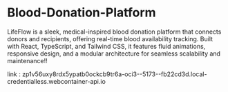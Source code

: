 # Blood-Donation-Platform
LifeFlow is a sleek, medical-inspired blood donation platform that connects donors and recipients, offering real-time blood availability tracking. Built with React, TypeScript, and Tailwind CSS, it features fluid animations, responsive design, and a modular architecture for seamless scalability and maintenance!!

link   : zp1v56uxy8rdx5ypatb0ockcb9tr6a-oci3--5173--fb22cd3d.local-credentialless.webcontainer-api.io

